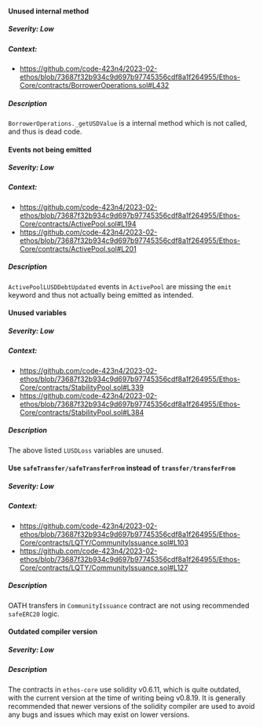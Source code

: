 #### Unused internal method

##### Severity: Low

##### Context: 

- https://github.com/code-423n4/2023-02-ethos/blob/73687f32b934c9d697b97745356cdf8a1f264955/Ethos-Core/contracts/BorrowerOperations.sol#L432

##### Description

`BorrowerOperations._getUSDValue` is a internal method which is not called, and thus is dead code.


#### Events not being emitted

##### Severity: Low

##### Context:

- https://github.com/code-423n4/2023-02-ethos/blob/73687f32b934c9d697b97745356cdf8a1f264955/Ethos-Core/contracts/ActivePool.sol#L194
- https://github.com/code-423n4/2023-02-ethos/blob/73687f32b934c9d697b97745356cdf8a1f264955/Ethos-Core/contracts/ActivePool.sol#L201

##### Description

`ActivePoolLUSDDebtUpdated` events in `ActivePool` are missing the `emit` keyword and thus not actually being emitted as intended.


#### Unused variables

##### Severity: Low

##### Context:

- https://github.com/code-423n4/2023-02-ethos/blob/73687f32b934c9d697b97745356cdf8a1f264955/Ethos-Core/contracts/StabilityPool.sol#L339
- https://github.com/code-423n4/2023-02-ethos/blob/73687f32b934c9d697b97745356cdf8a1f264955/Ethos-Core/contracts/StabilityPool.sol#L384

##### Description

The above listed `LUSDLoss` variables are unused.


#### Use `safeTransfer/safeTransferFrom` instead of `transfer/transferFrom`

##### Severity: Low

##### Context:

- https://github.com/code-423n4/2023-02-ethos/blob/73687f32b934c9d697b97745356cdf8a1f264955/Ethos-Core/contracts/LQTY/CommunityIssuance.sol#L103
- https://github.com/code-423n4/2023-02-ethos/blob/73687f32b934c9d697b97745356cdf8a1f264955/Ethos-Core/contracts/LQTY/CommunityIssuance.sol#L127

##### Description

OATH transfers in `CommunityIssuance` contract are not using recommended `safeERC20` logic.


#### Outdated compiler version

##### Severity: Low

##### Description

The contracts in `ethos-core` use solidity v0.6.11, which is quite outdated, with the current version at the time of writing being v0.8.19. It is generally recommended that newer versions of the solidity compiler are used to avoid any bugs and issues which may exist on lower versions.